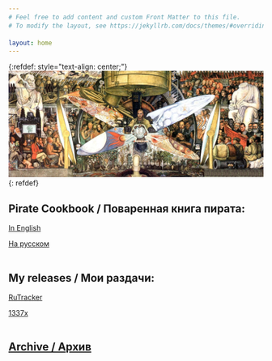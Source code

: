 ```yaml
---
# Feel free to add content and custom Front Matter to this file.
# To modify the layout, see https://jekyllrb.com/docs/themes/#overriding-theme-defaults

layout: home
---
```


{:refdef: style="text-align: center;"}
[![Man at the Crossroads](/images/crossroads.jpg)](/images/crossroads.jpg)
{: refdef}

## Pirate Cookbook / Поваренная книга пирата:

[In English](/en/pirate-cookbook)

[На русском](/ru/pirate-cookbook)
<br><br>

## My releases / Мои раздачи:

[RuTracker](https://rutracker.org/forum/tracker.php?rid=45195282)

[1337x](https://1337x.to/user/legen848dary/)
<br><br>

## [Archive / Архив](archive)
<br>